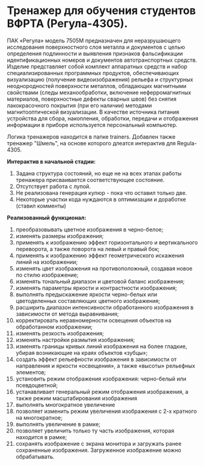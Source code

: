 # Тренажер для обучения студентов ВФРТА (Регула-4305).

ПАК «Регула» модель 7505М предназначен для неразрушающего исследования поверхностного слоя металла и документов с целью определения подлинности и выявления признаков фальсификации идентификационных номеров и документов автотранспортных средств. Изделие представляет собой комплект аппаратных средств и набор специализированных программных продуктов, обеспечивающих визуализацию (получение видеоизображения) рельефа и структурных неоднородностей поверхности металлов, обладающих магнитными свойствами (следы механообработки, включение неферромагнитных материалов, поверхностные дефекты сварных швов) без снятия лакокрасочного покрытия (при его наличии) методами магнитооптической визуализации. В качестве источника питания устройства для сбора, накопления, обработки, передачи и отображения информации в приборе используется персональный компьютер.

Логика тренажеров находится в папке trainers. Добавлен также тренажер "Шмель", на основе которого длеатся интерактив для Regula-4305.

**Интерактив в начальной стадии:**
  1. Задана структура состояний, но еще не на всех этапах работы тренажера присваивается соответствующее состояние.
  2. Отсутствует работа с лупой.
  3. Не реализована генерация купюр - пока что оставил только две.
  4. Некоторые участки кода нуждаются в оптимизации и доработке (ставил комменты)


**Реализованный функционал:**
1. преобразовывать цветное изображения в черно-белое;
2. изменять размеры изображения;
3. применять к изображению эффект горизонтального и вертикального переворота, а также поворота на левый и правый бок;
4. применять к изображению эффект геометрического искажения линий на изображении;
5. изменять цвет изображения на противоположный, создавая новое по стилю изображение;
6. изменять тональный диапазон и цветовой баланс изображения;
7. изменять параметры яркости и контрастности изображения;
8. выполнять предыскажение яркости черно-белых или цветоделенных составляющих цветного изображения;
9. расширить диапазон интенсивности обработанного изображения в зависимости от метода выравнивания;
10. корректировать неравномерности освещения объектов на обработанном изображении;
11. изменять резкость изображения;
12. изменять настройки размытия изображения;
13. изменять границы кривых линий изображения на более гладкие, убирая возникающие на краях объектов «зубцы»;
14. создать эффект рельефности изображения в зависимости от направления и яркости «освещения», а также «высоты» рельефных элементов;
15. установить режим отображения изображения: черно-белый или псевдоцветной;
16. устанавливает генеральный режим отображения изображения, а также режим масштабирования изображения
17. выполнять многократное увеличение 
18. позволяет изменить режим увеличения изображения с 2-х кратного на многократное;
19. выполнять увеличение в рамке; 
20. позволяет увеличить только ту часть изображения, которая находится в рамке;
21. сохранять изображение с экрана монитора и загружать ранее сохраненные изображения. Загруженное изображение можно обрабатывать.
